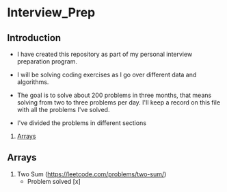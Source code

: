 # Interview_Prep

## Introduction
- I have created this repository as part of my personal interview preparation
program.

- I will be solving coding exercises as I go over different data and algorithms.

- The goal is to solve about 200 problems in three months, that means solving from
two to three problems per day. I'll keep a record on this file with all the
problems I've solved.

- I've divided the problems in different sections
1. [Arrays](./Arrays/)

## Arrays

1. Two Sum (https://leetcode.com/problems/two-sum/)
    - Problem solved [x]